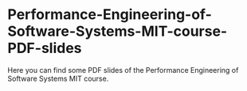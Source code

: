 # Performance-Engineering-of-Software-Systems-MIT-course-PDF-slides
Here you can find some PDF slides of the Performance Engineering of Software Systems MIT course.
